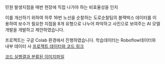 민원 발생지점을 매번 현장에 직접 나가야 하는 비효율성을 인지

이를 개선하기 위하여 하루 16번 노선을 순찰하는 도로순찰팀의 블랙박스 데이터를 이용하여 보수가 필요한 지점을 8개 유형으로 나누어 파악하고 사진으로 보여주는 AI 모델 개발을 개발하고 제안하였습니다.

프로젝트는 구글 Colab 환경에서 진행하였습니다.
학습데이터는 Roboflow데이터와
내부 데이터 사
[프로젝트 데이터와 코드 링크](https://drive.google.com/drive/folders/1MEAeHKUI8zEQ0AqYiycUtnl876u18lxB?usp=sharing)

[코드 실행결과 분류된 이미지파일](https://drive.google.com/drive/folders/10_OBSunDHKLZdOVU2cu93vlQsJ-yGs1E?usp=sharing)
